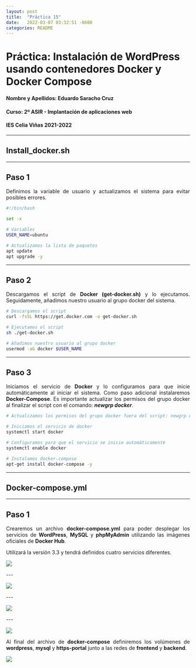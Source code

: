 ```yaml
---
layout: post
title:  "Práctica 15"
date:   2022-03-07 03:32:51 -0600
categories: README
---
```


# Práctica: Instalación de WordPress usando contenedores Docker y Docker Compose

#### Nombre y Apellidos: Eduardo Saracho Cruz
#### Curso: 2º ASIR - Implantación de aplicaciones web
#### IES Celia Viñas 2021-2022
---
## **Install_docker.sh**
---
## Paso 1
<p style='text-align: justify;'>Definimos la variable de usuario y actualizamos el sistema para evitar posibles errores.</p>

```bash
#!/bin/bash

set -x

# Variables
USER_NAME=ubuntu

# Actualizamos la lista de paquetes
apt update
apt upgrade -y
```
---
## Paso 2
<p style='text-align: justify;'>Descargamos el script de <b>Docker (get-docker.sh)</b> y lo ejecutamos. Seguidamente, añadimos nuestro usuario al grupo docker del sistema.</p>

```bash
# Descargamos el script
curl -fsSL https://get.docker.com -o get-docker.sh

# Ejecutamos el script
sh ./get-docker.sh

# Añadimos nuestro usuario al grupo docker 
usermod -aG docker $USER_NAME
```
---
## Paso 3
<p style='text-align: justify;'>Iniciamos el servicio de <b>Docker</b> y lo configuramos para que inicie automáticamente al iniciar el sistema. Como paso adicional instalaremos <b>Docker-Compose</b>. Es importante actualizar los permisos del grupo docker al finalizar el script con el comando: <b><i>newgrp docker</i></b>.</p>

```bash
# Actualizamos los permisos del grupo docker fuera del script: newgrp docker

# Iniciamos el servicio de docker
systemctl start docker

# Configuramos para que el servicio se inicie automáticamente
systemctl enable docker

# Instalamos docker-compose
apt-get install docker-compose -y
```
---
## **Docker-compose.yml**
---
## Paso 1
<p style='text-align: justify;'>Crearemos un archivo <b>docker-compose.yml</b> para poder desplegar los servicios de <b>WordPress</b>, <b>MySQL</b> y <b>phpMyAdmin</b> utilizando las imágenes oficiales de <b>Docker Hub</b>.</p>
<p style='text-align: justify;'>Utilizará la versión 3.3 y tendrá definidos cuatro servicios diferentes.</p>

<p><img src="https://eduardosaracho.github.io/images/wordpress.png"></p>
---

<p><img src="https://eduardosaracho.github.io/images/mysql.png"></p>
---

<p><img src="https://eduardosaracho.github.io/images/phpmyadmin2.png"></p>
---

<p><img src="https://eduardosaracho.github.io/images/https-portal2.png"></p>
<p style='text-align: justify;'>Al final del archivo de <b>docker-compose</b> definiremos los volúmenes de <b>wordpress</b>, <b>mysql</b> y <b>https-portal</b> junto a las redes de <b>frontend</b> y <b>backend</b>.</p>
<p><img src="https://eduardosaracho.github.io/images/volumes-network2.png"></p>

